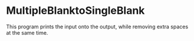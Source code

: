 # MultipleBlanktoSingleBlank
This program prints the input onto the output, while removing extra spaces at the same time.
